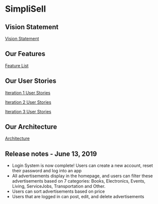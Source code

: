 # SimpliSell

## Vision Statement
[Vision Statement](https://code.cs.umanitoba.ca/comp3350-summer2019/crazy-eights---8/blob/master/Docs/Vision.md)

## Our Features
[Feature List](https://code.cs.umanitoba.ca/comp3350-summer2019/crazy-eights---8/issues?label_name%5B%5D=Feature)

## Our User Stories
[Iteration 1 User Stories](https://code.cs.umanitoba.ca/comp3350-summer2019/crazy-eights---8/milestones/1)

[Iteration 2 User Stories](https://code.cs.umanitoba.ca/comp3350-summer2019/crazy-eights---8/milestones/2)

[Iteration 3 User Stories](https://code.cs.umanitoba.ca/comp3350-summer2019/crazy-eights---8/milestones/3)

## Our Architecture
[Architecture](https://code.cs.umanitoba.ca/comp3350-summer2019/crazy-eights---8/blob/dev/Docs/ARCHITECTURE.md)

## Release notes - June 13, 2019
- Login System is now complete!  Users can create a new account, reset their password and log into an app
- All advertisements display in the homepage, and users can filter these advertisements based on 7 categories: Books, Electronics, Events, Living, ServiceJobs, Transportation and Other.  
- Users can sort advertisements based on price
- Users that are logged in can post, edit, and delete advertisements
